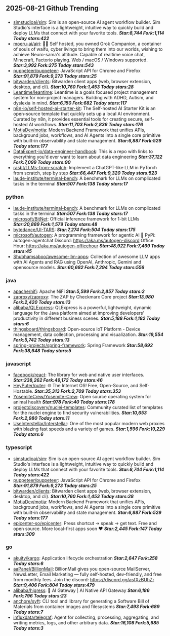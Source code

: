 ## 2025-08-21 Github Trending

### 
* [simstudioai/sim](https://github.com/simstudioai/sim): Sim is an open-source AI agent workflow builder. Sim Studio's interface is a lightweight, intuitive way to quickly build and deploy LLMs that connect with your favorite tools. ***Star:8,744 Fork:1,114 Today stars:422***
* [moeru-ai/airi](https://github.com/moeru-ai/airi): 💖🧸 Self hosted, you owned Grok Companion, a container of souls of waifu, cyber livings to bring them into our worlds, wishing to achieve Neuro-sama's altitude. Capable of realtime voice chat, Minecraft, Factorio playing. Web / macOS / Windows supported. ***Star:3,992 Fork:275 Today stars:543***
* [puppeteer/puppeteer](https://github.com/puppeteer/puppeteer): JavaScript API for Chrome and Firefox ***Star:91,879 Fork:9,273 Today stars:25***
* [bitwarden/clients](https://github.com/bitwarden/clients): Bitwarden client apps (web, browser extension, desktop, and cli). ***Star:10,760 Fork:1,453 Today stars:28***
* [Leantime/leantime](https://github.com/Leantime/leantime): Leantime is a goals focused project management system for non-project managers. Building with ADHD, Autism, and dyslexia in mind. ***Star:6,150 Fork:682 Today stars:117***
* [n8n-io/self-hosted-ai-starter-kit](https://github.com/n8n-io/self-hosted-ai-starter-kit): The Self-hosted AI Starter Kit is an open-source template that quickly sets up a local AI environment. Curated by n8n, it provides essential tools for creating secure, self-hosted AI workflows. ***Star:11,703 Fork:2,836 Today stars:176***
* [MotiaDev/motia](https://github.com/MotiaDev/motia): Modern Backend Framework that unifies APIs, background jobs, workflows, and AI Agents into a single core primitive with built-in observability and state management. ***Star:6,887 Fork:529 Today stars:177***
* [DataExpert-io/data-engineer-handbook](https://github.com/DataExpert-io/data-engineer-handbook): This is a repo with links to everything you'd ever want to learn about data engineering ***Star:37,122 Fork:7,099 Today stars:90***
* [rasbt/LLMs-from-scratch](https://github.com/rasbt/LLMs-from-scratch): Implement a ChatGPT-like LLM in PyTorch from scratch, step by step ***Star:66,447 Fork:9,320 Today stars:523***
* [laude-institute/terminal-bench](https://github.com/laude-institute/terminal-bench): A benchmark for LLMs on complicated tasks in the terminal ***Star:507 Fork:138 Today stars:17***

### python
* [laude-institute/terminal-bench](https://github.com/laude-institute/terminal-bench): A benchmark for LLMs on complicated tasks in the terminal ***Star:507 Fork:138 Today stars:17***
* [microsoft/BitNet](https://github.com/microsoft/BitNet): Official inference framework for 1-bit LLMs ***Star:20,889 Fork:1,579 Today stars:48***
* [bytedance/UI-TARS](https://github.com/bytedance/UI-TARS):  ***Star:7,274 Fork:504 Today stars:175***
* [microsoft/autogen](https://github.com/microsoft/autogen): A programming framework for agentic AI 🤖 PyPi: autogen-agentchat Discord: https://aka.ms/autogen-discord Office Hour: https://aka.ms/autogen-officehour ***Star:48,922 Fork:7,469 Today stars:45***
* [Shubhamsaboo/awesome-llm-apps](https://github.com/Shubhamsaboo/awesome-llm-apps): Collection of awesome LLM apps with AI Agents and RAG using OpenAI, Anthropic, Gemini and opensource models. ***Star:60,682 Fork:7,294 Today stars:556***

### java
* [apache/nifi](https://github.com/apache/nifi): Apache NiFi ***Star:5,599 Fork:2,857 Today stars:2***
* [zaproxy/zaproxy](https://github.com/zaproxy/zaproxy): The ZAP by Checkmarx Core project ***Star:13,980 Fork:2,420 Today stars:13***
* [alibaba/QLExpress](https://github.com/alibaba/QLExpress): QLExpress is a powerful, lightweight, dynamic language for the Java platform aimed at improving developers’ productivity in different business scenes. ***Star:5,188 Fork:1,182 Today stars:6***
* [thingsboard/thingsboard](https://github.com/thingsboard/thingsboard): Open-source IoT Platform - Device management, data collection, processing and visualization. ***Star:19,554 Fork:5,742 Today stars:13***
* [spring-projects/spring-framework](https://github.com/spring-projects/spring-framework): Spring Framework ***Star:58,692 Fork:38,648 Today stars:5***

### javascript
* [facebook/react](https://github.com/facebook/react): The library for web and native user interfaces. ***Star:238,262 Fork:49,172 Today stars:46***
* [HeyPuter/puter](https://github.com/HeyPuter/puter): 🌐 The Internet OS! Free, Open-Source, and Self-Hostable. ***Star:35,313 Fork:2,709 Today stars:353***
* [YosemiteCrew/Yosemite-Crew](https://github.com/YosemiteCrew/Yosemite-Crew): Open source operating system for animal health ***Star:978 Fork:40 Today stars:178***
* [projectdiscovery/nuclei-templates](https://github.com/projectdiscovery/nuclei-templates): Community curated list of templates for the nuclei engine to find security vulnerabilities. ***Star:10,653 Fork:2,980 Today stars:11***
* [UseInterstellar/Interstellar](https://github.com/UseInterstellar/Interstellar): One of the most popular modern web proxies with blazing fast speeds and a variety of games. ***Star:1,596 Fork:19,229 Today stars:6***

### typescript
* [simstudioai/sim](https://github.com/simstudioai/sim): Sim is an open-source AI agent workflow builder. Sim Studio's interface is a lightweight, intuitive way to quickly build and deploy LLMs that connect with your favorite tools. ***Star:8,744 Fork:1,114 Today stars:422***
* [puppeteer/puppeteer](https://github.com/puppeteer/puppeteer): JavaScript API for Chrome and Firefox ***Star:91,879 Fork:9,273 Today stars:25***
* [bitwarden/clients](https://github.com/bitwarden/clients): Bitwarden client apps (web, browser extension, desktop, and cli). ***Star:10,760 Fork:1,453 Today stars:28***
* [MotiaDev/motia](https://github.com/MotiaDev/motia): Modern Backend Framework that unifies APIs, background jobs, workflows, and AI Agents into a single core primitive with built-in observability and state management. ***Star:6,887 Fork:529 Today stars:177***
* [epicenter-so/epicenter](https://github.com/epicenter-so/epicenter): Press shortcut → speak → get text. Free and open source. More local-first apps soon ❤️ ***Star:2,445 Fork:147 Today stars:309***

### go
* [akuity/kargo](https://github.com/akuity/kargo): Application lifecycle orchestration ***Star:2,647 Fork:258 Today stars:6***
* [aaPanel/BillionMail](https://github.com/aaPanel/BillionMail): BillionMail gives you open-source MailServer, NewsLetter, Email Marketing — fully self-hosted, dev-friendly, and free from monthly fees. Join the discord: https://discord.gg/asfXzBUhZr ***Star:9,406 Fork:804 Today stars:479***
* [alibaba/higress](https://github.com/alibaba/higress): 🤖 AI Gateway | AI Native API Gateway ***Star:6,186 Fork:796 Today stars:23***
* [anchore/syft](https://github.com/anchore/syft): CLI tool and library for generating a Software Bill of Materials from container images and filesystems ***Star:7,493 Fork:689 Today stars:7***
* [influxdata/telegraf](https://github.com/influxdata/telegraf): Agent for collecting, processing, aggregating, and writing metrics, logs, and other arbitrary data. ***Star:16,108 Fork:5,685 Today stars:3***
